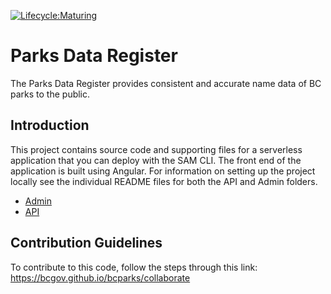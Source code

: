 [![Lifecycle:Maturing](https://img.shields.io/badge/Lifecycle-Maturing-007EC6)](<Redirect-URL>)
# Parks Data Register 

The Parks Data Register provides consistent and accurate name data of BC parks to the public.

## Introduction

This project contains source code and supporting files for a serverless application that you can deploy with the SAM CLI. The front end of the application is built using Angular.
For information on setting up the project locally see the individual README files for both the API and Admin folders. 
* [Admin](https://github.com/bcgov/parks-data-register/blob/main/pdr-admin/README.md)
* [API](https://github.com/bcgov/parks-data-register/blob/main/pdr-api/README.md)

## Contribution Guidelines

To contribute to this code, follow the steps through this link: https://bcgov.github.io/bcparks/collaborate
